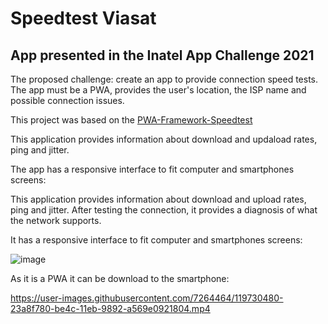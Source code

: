 # Speedtest Viasat
## App presented in the Inatel App Challenge 2021

The proposed challenge: create an app to provide connection speed tests. The app must be a PWA, provides the user's location, the ISP name and possible connection issues.

This project was based on the [PWA-Framework-Speedtest](https://github.com/Viasat/PWA-Framework-Speedtest)

This application provides information about download and updaload rates, ping and jitter.

The app has a responsive interface to fit computer and smartphones screens:

This application provides information about download and upload rates, ping and jitter. After testing the connection, it provides a diagnosis of what the network supports.

It has a responsive interface to fit computer and smartphones screens:

![image](https://user-images.githubusercontent.com/7264464/119735095-3a524d00-be52-11eb-92e7-b3e65f16b639.png)



As it is a PWA it can be download to the smartphone:

https://user-images.githubusercontent.com/7264464/119730480-23a8f780-be4c-11eb-9892-a569e0921804.mp4
